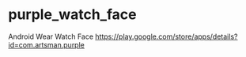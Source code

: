 # purple_watch_face
Android Wear Watch Face
https://play.google.com/store/apps/details?id=com.artsman.purple

